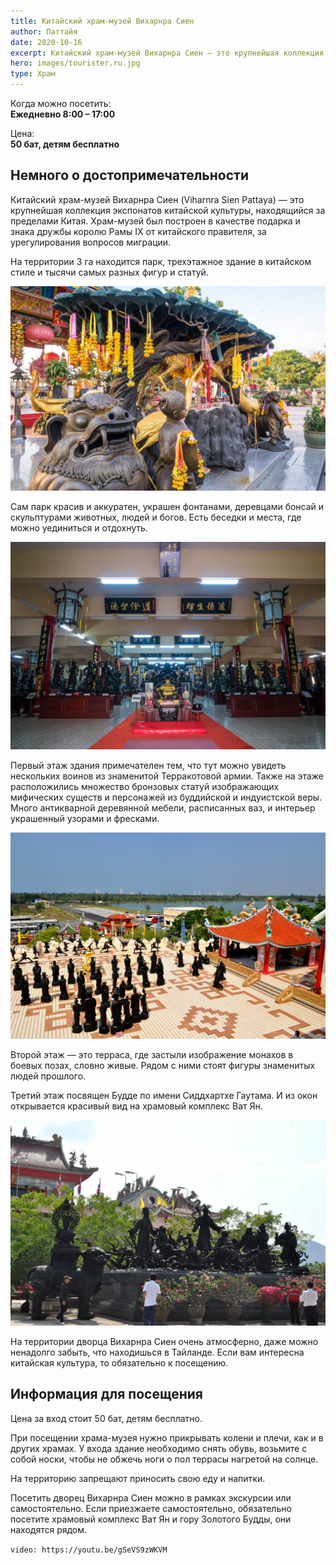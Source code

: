 ```yaml
---
title: Китайский храм-музей Вихарнра Сиен
author: Паттайя
date: 2020-10-16
excerpt: Китайский храм-музей Вихарнра Сиен — это крупнейшая коллекция экспонатов китайской культуры, находящийся за пределами Китая.
hero: images/tourister.ru.jpg
type: Храм
---
```

Когда можно посетить:  
**Ежедневно 8:00 – 17:00**

Цена:  
**50 бат, детям бесплатно**

## Немного о достопримечательности
Китайский храм-музей Вихарнра Сиен (Viharnra Sien Pattaya) — это крупнейшая коллекция экспонатов китайской культуры, находящийся за пределами Китая. Храм-музей был построен в качестве подарка и знака дружбы королю Рамы IX от китайского правителя, за урегулирования вопросов миграции. 

На территории 3 га находится парк, трехэтажное здание в китайском стиле и тысячи самых разных фигур и статуй. 

![Китайский храм-музей Вихарнра Сиен, Viharnra Sien Pattaya](images/life-trip.ru.jpg "Источник life-trip.ru")

Сам парк красив и аккуратен, украшен фонтанами, деревцами бонсай и скульптурами животных, людей и богов. Есть беседки и места, где можно уединиться и отдохнуть. 

![Китайский храм-музей Вихарнра Сиен, Viharnra Sien Pattaya](images/life-trip.ru1.jpg "Источник life-trip.ru")

Первый этаж здания примечателен тем, что тут можно увидеть нескольких воинов из знаменитой Терракотовой армии. Также на этаже расположились множество бронзовых статуй изображающих мифических существ и персонажей из буддийской и индуистской веры. Много антикварной деревянной мебели, расписанных ваз, и интерьер украшенный узорами и фресками.

![Китайский храм-музей Вихарнра Сиен, Viharnra Sien Pattaya](images/tourister.ru2.jpg "Источник tourister.ru")

Второй этаж — это терраса, где застыли изображение монахов в боевых позах, словно живые.  Рядом с ними стоят фигуры знаменитых людей прошлого.

Третий этаж посвящен Будде по имени Сиддхартхе Гаутама. И из окон открывается красивый вид на храмовый комплекс Ват Ян.

![Китайский храм-музей Вихарнра Сиен, Viharnra Sien Pattaya](images/tourister.ru1.jpg "Источник tourister.ru")

На территории дворца Вихарнра Сиен очень атмосферно, даже можно ненадолго забыть, что находишься в Тайланде. Если вам интересна китайская культура, то обязательно к посещению.  
 
## Информация для посещения
Цена за вход стоит 50 бат, детям бесплатно. 

При посещении храма-музея нужно прикрывать колени и плечи, как и в других храмах. У входа здание необходимо снять обувь, возьмите с собой носки, чтобы не обжечь ноги о пол террасы нагретой на солнце.

На территорию запрещают приносить свою еду и напитки.

Посетить дворец Вихарнра Сиен можно в рамках экскурсии или самостоятельно. Если приезжаете самостоятельно, обязательно посетите храмовый комплекс Ват Ян и гору Золотого Будды, они находятся рядом.

`video: https://youtu.be/gSeVS9zWKVM`
